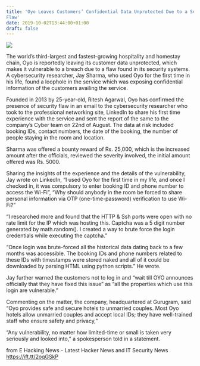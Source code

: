 ```yaml
---
title: 'Oyo Leaves Customers’ Confidential Data Unprotected Due to a Security
Flaw'
date: 2019-10-02T13:44:00+01:00
draft: false
---
```


[![](https://1.bp.blogspot.com/-N5cIZ4uQLPw/XZSXXQK1otI/AAAAAAAABng/13tqfS8i_R8x0nyWn3mI-uqSXB8wv8eyQCLcBGAsYHQ/s640/oyo.png)](https://1.bp.blogspot.com/-N5cIZ4uQLPw/XZSXXQK1otI/AAAAAAAABng/13tqfS8i_R8x0nyWn3mI-uqSXB8wv8eyQCLcBGAsYHQ/s1600/oyo.png)

  
  
The world’s third-largest and fastest-growing hospitality and homestay chain, Oyo is reportedly leaving its customer data unprotected, which makes it vulnerable to a breach due to a flaw found in its security systems. A cybersecurity researcher, Jay Sharma, who used Oyo for the first time in his life, found a loophole in the service which was exposing confidential information of the customers availing the service.  
  
Founded in 2013 by 25-year-old, Ritesh Agarwal, Oyo has confirmed the presence of security flaw in an email to the cybersecurity researcher who took to the professional networking site, LinkedIn to share his first time experience with the service and sent the report of the same to the company’s Cyber team on 22nd of August. The data at risk included booking IDs, contact numbers, the date of the booking, the number of people staying in the room and location.  
  
Sharma was offered a bounty reward of Rs. 25,000, which is the increased amount after the officials, reviewed the severity involved, the initial amount offered was Rs. 5000.  
  
Sharing the insights of the experience and the details of the vulnerability, Jay wrote on LinkedIn, “I used Oyo for the first time in my life, and once I checked in, it was compulsory to enter booking ID and phone number to access the Wi-Fi”, “Why should anybody in the room be forced to share personal information via OTP (one-time-password) verification to use Wi-Fi?”  
  
“I researched more and found that the HTTP & Ssh ports were open with no rate limit for the IP which was hosting this. Captcha was a 5 digit number generated by math.random(). I created a way to brute force the login credentials while executing the captcha.”  
  
“Once login was brute-forced all the historical data dating back to a few months was accessible. The booking IDs and phone numbers related to these IDs with timestamps were stored naked and all of it could be downloaded by parsing HTML using python scripts.” He wrote.  
  
Jay further warned the customers not to log in and “wait till OYO announces officially that they have fixed this issue” as “all the properties which use this login are vulnerable.”  
  
Commenting on the matter, the company, headquartered at Gurugram, said “Oyo provides safe and secure hotels to unmarried couples. Most Oyo hotels allow unmarried couples and accept local IDs; they have well-trained staff who ensure safety and privacy,”  
  
“Any vulnerability, no matter how limited-time or small is taken very seriously and looked into,” a spokesperson told in a statement.

  
  
from E Hacking News - Latest Hacker News and IT Security News https://ift.tt/2oqGSkP